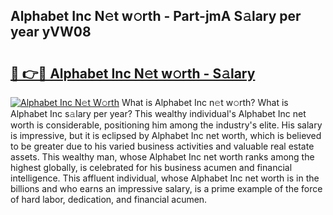 ## Alphabet Inc N𝚎t w𝚘rth - Part-jmA S𝚊lary per year yVW08

# <h2><a href="http://gc0cc79.nevu.top/?p=Alphabet+Inc">🔗 👉🔴 Alphabet Inc N𝚎t w𝚘rth - S𝚊lary</a></h2>

[![Alphabet Inc N𝚎t W𝚘rth](https://i.imgur.com/Oavwk0R.jpeg)](http://gc0cc79.nevu.top/?p=Alphabet+Inc)
What is Alphabet Inc n𝚎t w𝚘rth? What is Alphabet Inc s𝚊lary per year?
This wealthy individual's Alphabet Inc net worth is considerable, positioning him among the industry's elite. His salary is impressive, but it is eclipsed by Alphabet Inc net worth, which is believed to be greater due to his varied business activities and valuable real estate assets. This wealthy man, whose Alphabet Inc net worth ranks among the highest globally, is celebrated for his business acumen and financial intelligence. This affluent individual, whose Alphabet Inc net worth is in the billions and who earns an impressive salary, is a prime example of the force of hard labor, dedication, and financial acumen.
